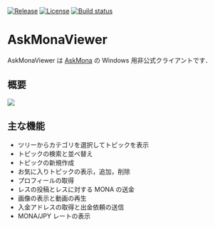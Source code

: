[![Release](https://img.shields.io/github/release/tsurumeso/AskMonaViewer.svg)](https://github.com/tsurumeso/AskMonaViewer/releases/latest)
[![License](https://img.shields.io/github/license/tsurumeso/AskMonaViewer.svg)](https://github.com/tsurumeso/AskMonaViewer/blob/master/LICENSE.txt)
[![Build status](https://ci.appveyor.com/api/projects/status/xtrck82qpxsm0vnr/branch/master?svg=true)](https://ci.appveyor.com/project/tsurumeso/askmonaviewer/branch/master)

# AskMonaViewer

AskMonaViewer は [AskMona](http://askmona.org/) の Windows 用非公式クライアントです．

## 概要

![](https://raw.githubusercontent.com/tsurumeso/AskMonaViewer/images/images/summery.png)

## 主な機能

- ツリーからカテゴリを選択してトピックを表示
- トピックの検索と並べ替え
- トピックの新規作成
- お気に入りトピックの表示，追加，削除
- プロフィールの取得
- レスの投稿とレスに対する MONA の送金
- 画像の表示と動画の再生
- 入金アドレスの取得と出金依頼の送信
- MONA/JPY レートの表示
